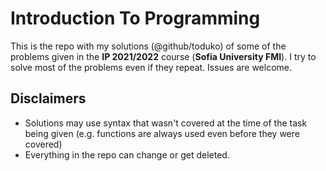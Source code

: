 # Introduction To Programming

This is the repo with my solutions (@github/toduko) of some of the problems given in the **IP 2021/2022** course (**Sofia University FMI**). I try to solve most of the problems even if they repeat. Issues are welcome.

## Disclaimers

- Solutions may use syntax that wasn't covered at the time of the task being given (e.g. functions are always used even before they were covered)
- Everything in the repo can change or get deleted.

